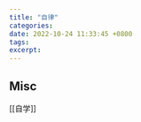 ```yaml
---
title: "自律"
categories: 
date: 2022-10-24 11:33:45 +0800
tags: 
excerpt: 
---
```













## Misc

[[自学]]

